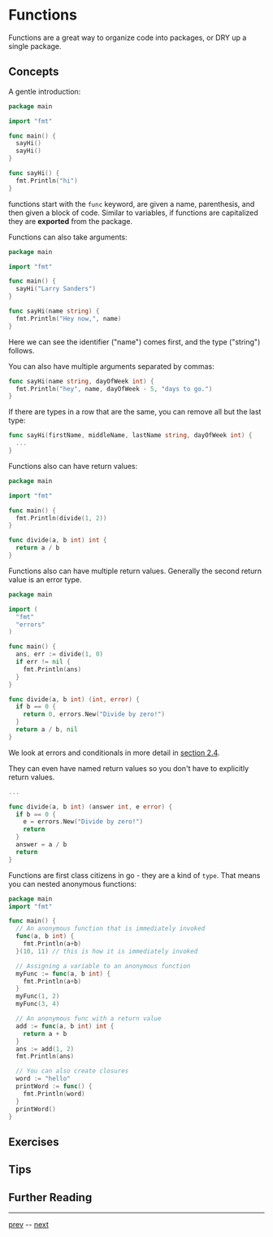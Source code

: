# Functions

Functions are a great way to organize code into packages, or DRY up a single package.

## Concepts

A gentle introduction:
```go
package main

import "fmt"

func main() {
  sayHi()
  sayHi()
}

func sayHi() {
  fmt.Println("hi")
}
```

functions start with the `func` keyword, are given a name, parenthesis, and then given a block of code. Similar to variables, if functions are capitalized they are **exported** from the package.

Functions can also take arguments:
```go
package main

import "fmt"

func main() {
  sayHi("Larry Sanders")
}

func sayHi(name string) {
  fmt.Println("Hey now,", name)
}
```
Here we can see the identifier ("name") comes first, and the type ("string") follows.

You can also have multiple arguments separated by commas:
```go
func sayHi(name string, dayOfWeek int) {
  fmt.Println("hey", name, dayOfWeek - 5, "days to go.")
}
```
If there are types in a row that are the same, you can remove all but the last type:
```go
func sayHi(firstName, middleName, lastName string, dayOfWeek int) {
  ...
}
```

Functions also can have return values:
```go
package main

import "fmt"

func main() {
  fmt.Println(divide(1, 2))
}

func divide(a, b int) int {
  return a / b
}
```

Functions also can have multiple return values. Generally the second return value is an error type.
```go
package main

import (
  "fmt"
  "errors"
)

func main() {
  ans, err := divide(1, 0)
  if err != nil {
    fmt.Println(ans)
  }
}

func divide(a, b int) (int, error) {
  if b == 0 {
    return 0, errors.New("Divide by zero!")
  }
  return a / b, nil
}
```

We look at errors and conditionals in more detail in [section 2.4](2.4.md).

They can even have named return values so you don't have to explicitly return values.

```go
...

func divide(a, b int) (answer int, e error) {
  if b == 0 {
    e = errors.New("Divide by zero!")
    return
  }
  answer = a / b
  return
}
```

Functions are first class citizens in go - they are a kind of `type`. That means you can nested anonymous functions:

```go
package main
import "fmt"

func main() {
  // An anonymous function that is immediately invoked
  func(a, b int) {
    fmt.Println(a+b)
  }(10, 11) // this is how it is immediately invoked

  // Assigning a variable to an anonymous function
  myFunc := func(a, b int) {
    fmt.Println(a+b)
  }
  myFunc(1, 2)
  myFunc(3, 4)

  // An anonymous func with a return value
  add := func(a, b int) int {
    return a + b
  }
  ans := add(1, 2)
  fmt.Println(ans)

  // You can also create closures
  word := "hello"
  printWord := func() {
    fmt.Println(word)
  }
  printWord()
}
```

## Exercises

## Tips

## Further Reading

---
[prev](2.2.md) -- [next](2.4.md)